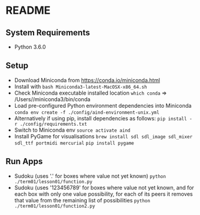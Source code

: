 README
============

System Requirements
-------------------
* Python 3.6.0

Setup
-------
* Download Miniconda from https://conda.io/miniconda.html
* Install with `bash Miniconda3-latest-MacOSX-x86_64.sh`
* Check Miniconda executable installed location `which conda` => /Users/<username>/miniconda3/bin/conda
* Load pre-configured Python environment dependencies into Miniconda
`conda env create -f ./config/aind-environment-unix.yml`
* Alternatively if using pip, install dependencies as follows:
`pip install -r ./config/requirements.txt`
* Switch to Miniconda env `source activate aind`
* Install PyGame for visualisations
`brew install sdl sdl_image sdl_mixer sdl_ttf portmidi mercurial`
`pip install pygame`

Run Apps
-------
* Sudoku (uses '.' for boxes where value not yet known)
`python ./term01/lesson01/function.py`
* Sudoku (uses '123456789' for boxes where value not yet known, and for each box with only one value possibility,
for each of its peers it removes that value from the remaining list of possibilities
`python ./term01/lesson01/function2.py`